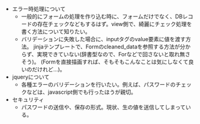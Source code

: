 * エラー時処理について
  * 一般的にフォームの処理を作り込む時に、フォームだけでなく、DBレコードの存在チェックなどもするはず。view側で、綺麗にチェック処理を書く方法について知りたい。
  * バリデーションに失敗した場合に、inputタグのvalue要素に値を渡す方法。
    jinjaテンプレートで、Formのcleaned_dataを参照する方法が分からず、実現できていない(辞書型なので、Forなどで回さないと取れ無さそう)。
    (Formを直接描画すれば、そもそもこんなことは気にしなくて良いのだけれど...)。
* jqueryについて
  * 各種エラーのバリデーションを行いたい。例えば、パスワードのチェックなどは、javascript側でも行ったほうが親切。
* セキュリティ
  * パスワードの送信や、保存の形式。現状、生の値を送信してしまっている。
